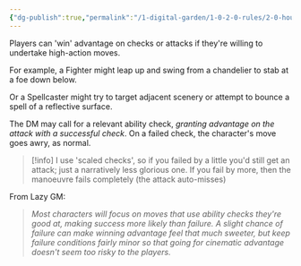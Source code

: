 ```yaml
---
{"dg-publish":true,"permalink":"/1-digital-garden/1-0-2-0-rules/2-0-house-rules/02-02-cinematic-advantage/"}
---
```


Players can 'win' advantage on checks or attacks if they're willing to undertake high-action moves. 

For example, a Fighter might leap up and swing from a chandelier to stab at a foe down below. 

Or a Spellcaster might try to target adjacent scenery or attempt to bounce a spell of a reflective surface.

The DM may call for a relevant ability check, *granting advantage on the attack with a successful check*. On a failed check, the character's move goes awry, as normal. 

>[!info]
>I use 'scaled checks', so if you failed by a little you'd still get an attack; just a narratively less glorious one. If you fail by more, then the manoeuvre fails completely (the attack auto-misses)

From Lazy GM:
>*Most characters will focus on moves that use ability checks they're good at, making success more likely than failure. A slight chance of failure can make winning advantage feel that much sweeter, but keep failure conditions fairly minor so that going for cinematic advantage doesn't seem too risky to the players.*